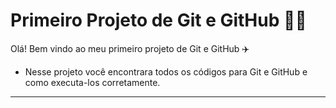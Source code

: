 #  Primeiro Projeto de Git e GitHub :man_technologist:

Olá! Bem vindo ao meu  primeiro projeto de Git e GitHub :airplane:

- Nesse projeto você encontrara todos os códigos para Git e GitHub e como executa-los corretamente. 
- --------------------------------------------------------------------------------
